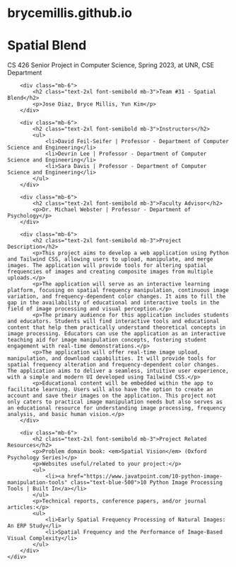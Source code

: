 # brycemillis.github.io
<!DOCTYPE html>
<html lang="en">
<head>
    <meta charset="UTF-8">
    <meta name="viewport" content="width=device-width, initial-scale=1.0">
    <title>About - Spatial Blend</title>
    <link href="https://cdn.jsdelivr.net/npm/tailwindcss@2.2.19/dist/tailwind.min.css" rel="stylesheet">
</head>
<body class="bg-gray-50">
    <div class="container mx-auto px-4 py-8">
        <h1 class="text-3xl font-bold text-center mb-4">Spatial Blend</h1>
        <p class="text-center mb-8">CS 426 Senior Project in Computer Science, Spring 2023, at UNR, CSE Department</p>

        <div class="mb-6">
            <h2 class="text-2xl font-semibold mb-3">Team #31 - Spatial Blend</h2>
            <p>Jose Diaz, Bryce Millis, Yun Kim</p>
        </div>

        <div class="mb-6">
            <h2 class="text-2xl font-semibold mb-3">Instructors</h2>
            <ul>
                <li>David Feil-Seifer | Professor - Department of Computer Science and Engineering</li>
                <li>Devrin Lee | Professor - Department of Computer Science and Engineering</li>
                <li>Sara Davis | Professor - Department of Computer Science and Engineering</li>
            </ul>
        </div>

        <div class="mb-6">
            <h2 class="text-2xl font-semibold mb-3">Faculty Advisor</h2>
            <p>Dr. Michael Webster | Professor - Department of Psychology</p>
        </div>

        <div class="mb-6">
            <h2 class="text-2xl font-semibold mb-3">Project Description</h2>
            <p>This project aims to develop a web application using Python and Tailwind CSS, allowing users to upload, manipulate, and merge images. The application will provide tools for altering spatial frequencies of images and creating composite images from multiple uploads.</p>
            <p>The application will serve as an interactive learning platform, focusing on spatial frequency manipulation, continuous image variation, and frequency-dependent color changes. It aims to fill the gap in the availability of educational and interactive tools in the field of image processing and visual perception.</p>
            <p>The primary audience for this application includes students and educators. Students will find interactive tools and educational content that help them practically understand theoretical concepts in image processing. Educators can use the application as an interactive teaching aid for image manipulation concepts, fostering student engagement with real-time demonstrations.</p>
            <p>The application will offer real-time image upload, manipulation, and download capabilities. It will provide tools for spatial frequency alteration and frequency-dependent color changes. The application aims to deliver a seamless, intuitive user experience, with a simple and modern UI developed using Tailwind CSS.</p>
            <p>Educational content will be embedded within the app to facilitate learning. Users will also have the option to create an account and save their images on the application. This project not only caters to practical image manipulation needs but also serves as an educational resource for understanding image processing, frequency analysis, and basic human vision.</p>
        </div>

        <div class="mb-6">
            <h2 class="text-2xl font-semibold mb-3">Project Related Resources</h2>
            <p>Problem domain book: <em>Spatial Vision</em> (Oxford Psychology Series)</p>
            <p>Websites useful/related to your project:</p>
            <ul>
                <li><a href="https://www.javatpoint.com/10-python-image-manipulation-tools" class="text-blue-500">10 Python Image Processing Tools | Built In</a></li>
            </ul>
            <p>Technical reports, conference papers, and/or journal articles:</p>
            <ul>
                <li>Early Spatial Frequency Processing of Natural Images: An ERP Study</li>
                <li>Spatial Frequency and the Performance of Image-Based Visual Complexity</li>
            </ul>
        </div>
    </div>
</body>
</html>
